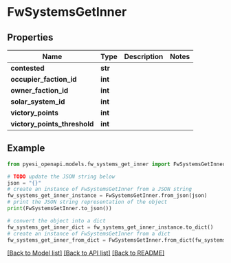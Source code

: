 # FwSystemsGetInner


## Properties

Name | Type | Description | Notes
------------ | ------------- | ------------- | -------------
**contested** | **str** |  | 
**occupier_faction_id** | **int** |  | 
**owner_faction_id** | **int** |  | 
**solar_system_id** | **int** |  | 
**victory_points** | **int** |  | 
**victory_points_threshold** | **int** |  | 

## Example

```python
from pyesi_openapi.models.fw_systems_get_inner import FwSystemsGetInner

# TODO update the JSON string below
json = "{}"
# create an instance of FwSystemsGetInner from a JSON string
fw_systems_get_inner_instance = FwSystemsGetInner.from_json(json)
# print the JSON string representation of the object
print(FwSystemsGetInner.to_json())

# convert the object into a dict
fw_systems_get_inner_dict = fw_systems_get_inner_instance.to_dict()
# create an instance of FwSystemsGetInner from a dict
fw_systems_get_inner_from_dict = FwSystemsGetInner.from_dict(fw_systems_get_inner_dict)
```
[[Back to Model list]](../README.md#documentation-for-models) [[Back to API list]](../README.md#documentation-for-api-endpoints) [[Back to README]](../README.md)


